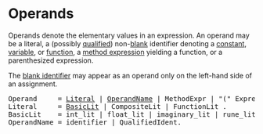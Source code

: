 # Operands

Operands denote the elementary values in an expression. An operand may be a literal, a (possibly [qualified](/Expressions/qualified_identifiers.html)) non-[blank](/Declarations%20and%20scope/blank_identifier.html) identifier denoting a [constant](/Declarations%20and%20scope/constant_declarations.html), [variable](/Declarations%20and%20scope/variable_declarations.html), or [function](/Declarations%20and%20scope/function_declarations.html), a [method expression](/Expressions/method_expressions.html) yielding a function, or a parenthesized expression.

The [blank identifier](/Declarations%20and%20scope/blank_identifier.html) may appear as an operand only on the left-hand side of an assignment.

<pre>
<a id="Operand">Operand</a>     = <a href="#Literal">Literal</a> | <a href="#OperandName">OperandName</a> | MethodExpr | "(" Expression ")" .
<a id="Literal">Literal</a>     = <a href="#BasicLit">BasicLit</a> | CompositeLit | FunctionLit .
<a id="BasicLit">BasicLit</a>    = int_lit | float_lit | imaginary_lit | rune_lit | string_lit .
<a id="OperandName">OperandName</a> = identifier | QualifiedIdent.
</pre>
